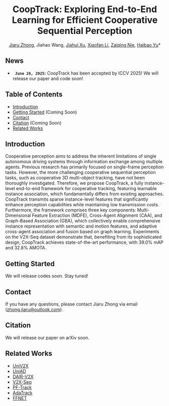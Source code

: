 <div align="center">
<h1>CoopTrack: Exploring End-to-End Learning for Efficient Cooperative Sequential Perception</h1>

[Jiaru Zhong](https://scholar.google.com/citations?hl=zh-CN&user=Q9KMoxkAAAAJ), Jiahao Wang, [Jiahui Xu](https://scholar.google.com/citations?hl=zh-CN&user=MHa9ts4AAAAJ), [Xiaofan Li](https://scholar.google.com/citations?hl=zh-CN&user=pjZdkO4AAAAJ&view_op=list_works&sortby=pubdate), [Zaiqing Nie](https://scholar.google.com/citations?user=Qg7T6vUAAAAJ), [Haibao Yu](https://scholar.google.com/citations?user=JW4F5HoAAAAJ)\*</sup>

<!-- <sup>1</sup> The Hong Kong Polytechnic University <sup>2</sup> AIR, Tsinghua University <br> <sup>3</sup> The University of Hong Kong <sup>4</sup> SVM, Tsinghua University <br> <sup>5</sup> Baidu Inc.
<br> Work done while at AIR, Tsinghua University. -->

<!-- ![CoopTrack](https://img.shields.io/badge/Arxiv-Paper-2b9348.svg?logo=arXiv)(Coming Soon)
[![Weights](https://img.shields.io/badge/%F0%9F%A4%97%20Weights-Download-blue)]()&nbsp; -->

</div>

## News

- **` June 26, 2025`:** CoopTrack has been accepted by ICCV 2025! We will release our paper and code soon!

## Table of Contents

- [Introduction](#introduction)
- [Getting Started](#getting-started) (Coming Soon)
- [Contact](#contact)
- [Citation](#citation) (Coming Soon)
- [Related Works](#related-works)

## Introduction
Cooperative perception aims to address the inherent limitations of single autonomous driving systems through information exchange among multiple agents. Previous research has primarily focused on single-frame perception tasks. However, the more challenging cooperative sequential perception tasks, such as cooperative 3D multi-object tracking, have not been thoroughly investigated.
Therefore, we propose CoopTrack, a fully instance-level end-to-end framework for cooperative tracking, featuring learnable instance association, which fundamentally differs from existing approaches. CoopTrack transmits sparse instance-level features that significantly enhance perception capabilities while maintaining low transmission costs. Furthermore, the framework comprises three key components: Multi-Dimensional Feature Extraction (MDFE), Cross-Agent Alignment (CAA), and Graph-Based Association (GBA), which collectively enable comprehensive instance representation with semantic and motion features, and adaptive cross-agent association and fusion based on graph learning. Experiments on the V2X-Seq dataset demonstrate that, benefiting from its sophisticated design, CoopTrack achieves state-of-the-art performance, with 39.0% mAP and 32.8% AMOTA.


## Getting Started
We will release codes soon. Stay tuned!


## Contact

If you have any questions, please contact Jiaru Zhong via email (zhong.jiaru@outlook.com).

<!-- ## Acknowledgement

This work is partly built upon [UniV2X](https://github.com/AIR-THU/UniV2X), [UniAD](https://github.com/OpenDriveLab/UniAD), [PF-Track](https://github.com/TRI-ML/PF-Track), and [AdaTrack](https://github.com/dsx0511/ADA-Track). Thanks them for their great works! -->

## Citation
We will release our paper on arXiv soon.
<!-- If you find CoopTrack is useful in your research or applications, please consider giving us a star 🌟 and citing it by the following BibTeX entry.

```bibtex

``` -->

## Related Works
- [UniV2X](https://github.com/AIR-THU/UniV2X)
- [UniAD](https://github.com/OpenDriveLab/UniAD)
- [DAIR-V2X](https://github.com/AIR-THU/DAIR-V2X)
- [V2X-Seq](https://github.com/AIR-THU/DAIR-V2X-Seq)
- [PF-Track](https://github.com/TRI-ML/PF-Track)
- [AdaTrack](https://github.com/dsx0511/ADA-Track)
- [FFNET](https://github.com/haibao-yu/FFNet-VIC3D)